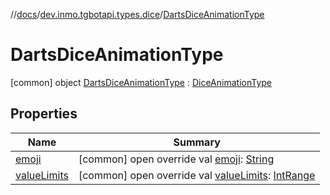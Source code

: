 //[docs](../../../index.md)/[dev.inmo.tgbotapi.types.dice](../index.md)/[DartsDiceAnimationType](index.md)



# DartsDiceAnimationType  
 [common] object [DartsDiceAnimationType](index.md) : [DiceAnimationType](../-dice-animation-type/index.md)   


## Properties  
  
|  Name |  Summary | 
|---|---|
| <a name="dev.inmo.tgbotapi.types.dice/DartsDiceAnimationType/emoji/#/PointingToDeclaration/"></a>[emoji](emoji.md)| <a name="dev.inmo.tgbotapi.types.dice/DartsDiceAnimationType/emoji/#/PointingToDeclaration/"></a> [common] open override val [emoji](emoji.md): [String](https://kotlinlang.org/api/latest/jvm/stdlib/kotlin/-string/index.html)   <br>|
| <a name="dev.inmo.tgbotapi.types.dice/DartsDiceAnimationType/valueLimits/#/PointingToDeclaration/"></a>[valueLimits](value-limits.md)| <a name="dev.inmo.tgbotapi.types.dice/DartsDiceAnimationType/valueLimits/#/PointingToDeclaration/"></a> [common] open override val [valueLimits](value-limits.md): [IntRange](https://kotlinlang.org/api/latest/jvm/stdlib/kotlin.ranges/-int-range/index.html)   <br>|

